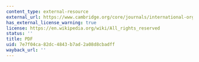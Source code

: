 ```yaml
---
content_type: external-resource
external_url: https://www.cambridge.org/core/journals/international-organization/article/do-democratic-institutions-constrain-or-inform-contrasting-two-institutional-perspectives-on-democracy-and-war/98CED11A537723E92281F1222A29FC1C
has_external_license_warning: true
license: https://en.wikipedia.org/wiki/All_rights_reserved
status: ''
title: PDF
uid: 7e7f04ca-82dc-4843-b7ad-2a08d8cbadff
wayback_url: ''
---
```

